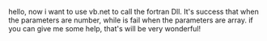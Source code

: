 hello, now i want to use vb.net to call the fortran Dll. It's success that when the parameters are number, while is fail when the parameters are array.
if you can give me some help, that's will be very wonderful!
